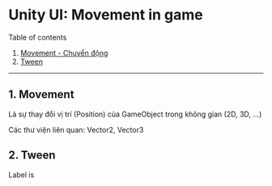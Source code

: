 # Unity UI: Movement in game

Table of contents

1. [Movement - Chuyển động](#1-Movement)
2. [Tween](#2-Tween)

---

## 1. Movement

Là sự thay đổi vị trí (Position) của GameObject trong không gian (2D, 3D, ...)

Các thư viện liên quan: Vector2, Vector3

## 2. Tween
Label is 

